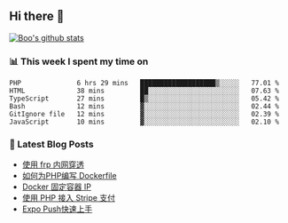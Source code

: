 ## Hi there 👋

[![Boo's github stats](https://github-readme-stats.vercel.app/api?username=0xAiKang)](https://github.com/anuraghazra/github-readme-stats)

<!-- [![Most Used Langs](https://github-readme-stats.vercel.app/api/top-langs/?username=0xAiKang)](https://github.com/anuraghazra/github-readme-stats) -->

### 📊 This week I spent my time on
<!--START_SECTION:waka-->

```text
PHP              6 hrs 29 mins   ███████████████████▒░░░░░   77.01 %
HTML             38 mins         ██░░░░░░░░░░░░░░░░░░░░░░░   07.63 %
TypeScript       27 mins         █▒░░░░░░░░░░░░░░░░░░░░░░░   05.42 %
Bash             12 mins         ▓░░░░░░░░░░░░░░░░░░░░░░░░   02.44 %
GitIgnore file   12 mins         ▓░░░░░░░░░░░░░░░░░░░░░░░░   02.39 %
JavaScript       10 mins         ▓░░░░░░░░░░░░░░░░░░░░░░░░   02.10 %
```

<!--END_SECTION:waka-->

### 📕 Latest Blog Posts
<!-- BLOG-POST-LIST:START -->
- [使用 frp 内网穿透](https://www.0x2beace.com/use-the-frp-intranet-to-penetrate/)
- [如何为PHP编写 Dockerfile](https://www.0x2beace.com/how-to-write-dockerfile-for-php/)
- [Docker 固定容器 IP](https://www.0x2beace.com/docker-fixed-container-ip/)
- [使用 PHP 接入 Stripe 支付](https://www.0x2beace.com/Using-PHP-to-access-Stripe-payment/)
- [Expo Push快速上手](https://www.0x2beace.com/Expo-Push-to-get-started-quickly/)
<!-- BLOG-POST-LIST:END -->

